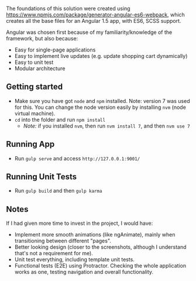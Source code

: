 The foundations of this solution were created using https://www.npmjs.com/package/generator-angular-es6-webpack, which creates all the base files for an Angular 1.5 app, with ES6, SCSS support.

Angular was chosen first because of my familiarity/knowledge of the framework, but also because:
 - Easy for single-page applications
 - Easy to implement live updates (e.g. update shopping cart dynamically)
 - Easy to unit test
 - Modular architecture

## Getting started
 - Make sure you have got `node` and `npm` installed. Note: version 7 was used for this. You can change the node version easily by installing `nvm` (node virtual machine).
 - `cd` into the folder and run `npm install`
   - *Note:* if you installed `nvm`, then run `nvm install 7`, and then `nvm use 7`

## Running App
 - Run `gulp serve` and access `http://127.0.0.1:9001/`

## Running Unit Tests
 - Run `gulp build` and then `gulp karma`

## Notes
If I had given more time to invest in the project, I would have:
 - Implement more smooth animations (like ngAnimate), mainly when transitioning between different "pages".
 - Better looking design (closer to the screenshots, although I understand that's not a requirement for me).
 - Unit test everything, including template unit tests.
 - Functional tests (E2E) using Protractor. Checking the whole application works as one, testing navigation and overall functionality.
 
